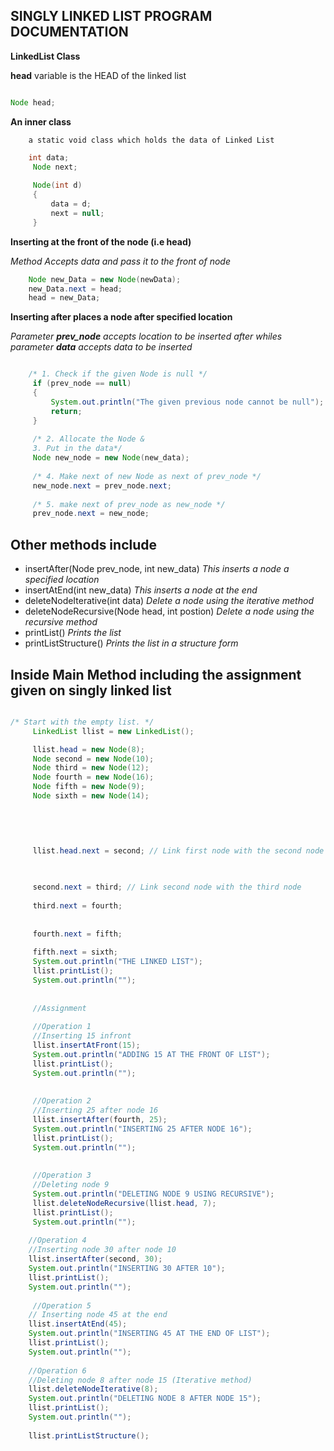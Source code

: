 ## SINGLY LINKED LIST PROGRAM DOCUMENTATION

**LinkedList Class**

**head** variable is the HEAD of the linked list

~~~java

Node head;
~~~


**An inner class**
~~~
    a static void class which holds the data of Linked List
~~~

~~~Java
    int data; 
     Node next;
     
     Node(int d) 
     { 
         data = d; 
         next = null; 
     } 

~~~

**Inserting at the front of the node (i.e head)**

*Method Accepts data and pass it to the front of node*


~~~Java
    Node new_Data = new Node(newData);
	new_Data.next = head;
    head = new_Data;
~~~

**Inserting after places a node after specified location**

*Parameter **prev_node** accepts location to be inserted after whiles parameter **data** accepts data to be inserted*

~~~java

    /* 1. Check if the given Node is null */
     if (prev_node == null)  
     {  
         System.out.println("The given previous node cannot be null");  
         return;  
     }  
   
     /* 2. Allocate the Node &  
     3. Put in the data*/
     Node new_node = new Node(new_data);  
   
     /* 4. Make next of new Node as next of prev_node */
     new_node.next = prev_node.next;  
   
     /* 5. make next of prev_node as new_node */
     prev_node.next = new_node;  
~~~

## Other methods include 
* insertAfter(Node prev_node, int new_data) *This inserts a node a specified location*
* insertAtEnd(int new_data) *This inserts a node at the end*
* deleteNodeIterative(int data) *Delete a node using the iterative method*
* deleteNodeRecursive(Node head, int postion) *Delete a node using the recursive method*
* printList() *Prints the list*
* printListStructure() *Prints the list in a structure form*


## Inside Main Method including the assignment given on singly linked list
~~~java

/* Start with the empty list. */
     LinkedList llist = new LinkedList(); 

     llist.head = new Node(8); 
     Node second = new Node(10); 
     Node third = new Node(12); 
     Node fourth = new Node(16);
     Node fifth = new Node(9);
     Node sixth = new Node(14);
     
    
     
     

     llist.head.next = second; // Link first node with the second node 

    

     second.next = third; // Link second node with the third node 
     
     third.next = fourth;
     
     
     fourth.next = fifth;
     
     fifth.next = sixth;
     System.out.println("THE LINKED LIST");
     llist.printList();
     System.out.println("");
     
     
     //Assignment
     
     //Operation 1
     //Inserting 15 infront
     llist.insertAtFront(15);
     System.out.println("ADDING 15 AT THE FRONT OF LIST");
     llist.printList();
     System.out.println("");
     
     
     //Operation 2
     //Inserting 25 after node 16
     llist.insertAfter(fourth, 25);
     System.out.println("INSERTING 25 AFTER NODE 16");
     llist.printList();
     System.out.println("");
     
     
     //Operation 3
     //Deleting node 9
     System.out.println("DELETING NODE 9 USING RECURSIVE");
     llist.deleteNodeRecursive(llist.head, 7);
     llist.printList();
     System.out.println("");
     
    //Operation 4
    //Inserting node 30 after node 10
    llist.insertAfter(second, 30);
    System.out.println("INSERTING 30 AFTER 10");
    llist.printList();
    System.out.println("");
     
     //Operation 5
    // Inserting node 45 at the end
    llist.insertAtEnd(45);
    System.out.println("INSERTING 45 AT THE END OF LIST");
    llist.printList();
    System.out.println("");
    
    //Operation 6
    //Deleting node 8 after node 15 (Iterative method)
    llist.deleteNodeIterative(8);
    System.out.println("DELETING NODE 8 AFTER NODE 15");
    llist.printList();
    System.out.println("");
    
    llist.printListStructure();


~~~


